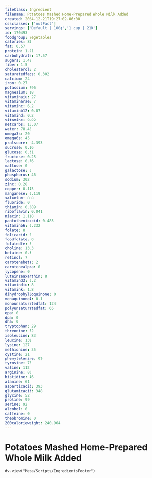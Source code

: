 ```yaml
---
fileClass: Ingredient
filename: Potatoes Mashed Home-Prepared Whole Milk Added
created: 2024-12-21T19:27:02-06:00
cssclasses: ['nutFact']
servings: ['Default | 100g','1 cup | 210']
id: 170493
foodgroup: Vegetables
calories: 83
fat: 0.57
protein: 1.91
carbohydrate: 17.57
sugars: 1.48
fiber: 1.5
cholesterol: 2
saturatedfats: 0.302
calcium: 24
iron: 0.27
potassium: 296
magnesium: 18
vitaminaiu: 27
vitaminarae: 7
vitaminc: 6.2
vitaminb12: 0.07
vitamind: 0.2
vitamine: 0.02
netcarbs: 16.07
water: 78.48
omega3s: 20
omega6s: 45
pralscore: -4.393
sucrose: 0.16
glucose: 0.31
fructose: 0.25
lactose: 0.76
maltose: 0
galactose: 0
phosphorus: 46
sodium: 302
zinc: 0.28
copper: 0.145
manganese: 0.119
selenium: 0.8
fluoride: 0
thiamin: 0.089
riboflavin: 0.041
niacin: 1.118
pantothenicacid: 0.485
vitaminb6: 0.232
folate: 8
folicacid: 0
foodfolate: 8
folatedfe: 8
choline: 13.3
betaine: 0.3
retinol: 7
carotenebeta: 2
carotenealpha: 0
lycopene: 0
luteinzeaxanthin: 8
vitamind3: 0.2
vitamindiu: 8
vitamink: 1.8
dihydrophylloquinone: 0
menaquinone4: 0.1
monounsaturatedfat: 124
polyunsaturatedfat: 65
epa: 0
dpa: 0
dha: 0
tryptophan: 29
threonine: 72
isoleucine: 83
leucine: 132
lysine: 127
methionine: 35
cystine: 21
phenylalanine: 89
tyrosine: 78
valine: 112
arginine: 80
histidine: 46
alanine: 61
asparticacid: 393
glutamicacid: 348
glycine: 52
proline: 99
serine: 92
alcohol: 0
caffeine: 0
theobromine: 0
200calorieweight: 240.964
---
```


# Potatoes Mashed Home-Prepared Whole Milk Added

```dataviewjs
dv.view("Meta/Scripts/IngredientsFooter")
```